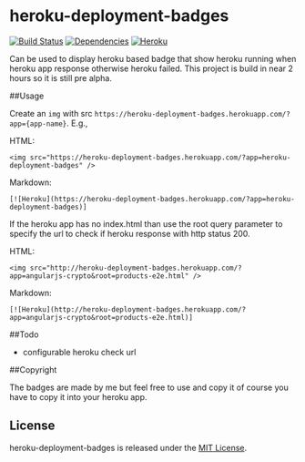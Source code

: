 heroku-deployment-badges
==================
[![Build Status](https://travis-ci.org/welcoMattic/heroku-deployment-badges.svg?branch=master)](https://travis-ci.org/welcoMattic/heroku-deployment-badges)
[![Dependencies](https://david-dm.org/welcoMattic/heroku-deployment-badges.png)](https://david-dm.org/welcoMattic/heroku-deployment-badges)
[![Heroku](http://heroku-deployment-badges.herokuapp.com/?app=heroku-deployment-badges)](http://heroku-deployment-badges.herokuapp.com/projects.html)

Can be used to display heroku based badge that show heroku running when heroku app response otherwise heroku failed.
This project is build in near 2 hours so it is still pre alpha.

##Usage

Create an `img` with src `https://heroku-deployment-badges.herokuapp.com/?app={app-name}`. E.g.,

HTML:

    <img src="https://heroku-deployment-badges.herokuapp.com/?app=heroku-deployment-badges" />

Markdown:

    [![Heroku](https://heroku-deployment-badges.herokuapp.com/?app=heroku-deployment-badges)]


If the heroku app has no index.html than use the root query parameter to specify the url to check if heroku response with http status 200.

HTML:

    <img src="http://heroku-deployment-badges.herokuapp.com/?app=angularjs-crypto&root=products-e2e.html" />

Markdown:

    [![Heroku](http://heroku-deployment-badges.herokuapp.com/?app=angularjs-crypto&root=products-e2e.html)]

##Todo

* configurable heroku check url

##Copyright

The badges are made by me but feel free to use and copy it of course you have to copy it into your heroku app.

License
--------------

heroku-deployment-badges is released under the [MIT License](http://opensource.org/licenses/MIT).
